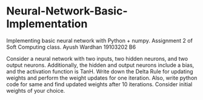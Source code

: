 # Neural-Network-Basic-Implementation
Implementing basic neural network with Python + numpy. Assignment 2 of Soft Computing class.
Ayush Wardhan 19103202 B6

Consider a neural network with two inputs, two hidden neurons, and two output neurons. Additionally, the hidden and output neurons include a bias, and the activation function is TanH. Write down the Delta Rule for updating weights and perform the weight updates for one iteration. Also, write python code for same and find updated weights after 10 iterations.
Consider initial weights of your choice.
